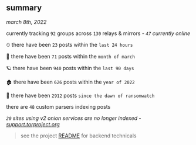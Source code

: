 
## summary
_march 8th, 2022_

currently tracking `92` groups across `130` relays & mirrors - _`47` currently online_

⏲ there have been `23` posts within the `last 24 hours`

🦈 there have been `71` posts within the `month of march`

🪐 there have been `940` posts within the `last 90 days`

🏚 there have been `626` posts within the `year of 2022`

🦕 there have been `2912` posts `since the dawn of ransomwatch`

there are `48` custom parsers indexing posts

_`20` sites using v2 onion services are no longer indexed - [support.torproject.org](https://support.torproject.org/onionservices/v2-deprecation/)_

> see the project [README](https://github.com/thetanz/ransomwatch#ransomwatch--) for backend technicals
